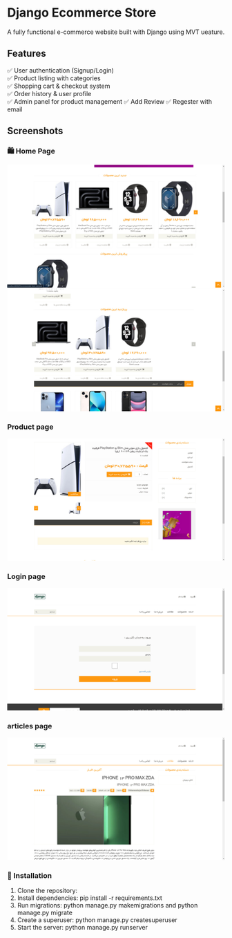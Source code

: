 # Django Ecommerce Store  
A fully functional e-commerce website built with Django using MVT ueature.  

## Features  
✅ User authentication (Signup/Login)  
✅ Product listing with categories  
✅ Shopping cart & checkout system  
✅ Order history & user profile  
✅ Admin panel for product management
✅ Add Review
✅ Regester with email 

## Screenshots  
### 🛍️ Home Page  
![Home Page](screenshots/home-1.jpg) 
![Home Page](screenshots/home-2.jpg)  

### Product page
![Product Page](screenshots/productpage.jpg)  

### Login page
![Login Page](screenshots/login.jpg)  

### articles page
![Product Page](screenshots/articles.jpg)  

### 🔹 Installation  
1. Clone the repository:  
2. Install dependencies:  pip install -r requirements.txt
3. Run migrations:  python manage.py makemigrations and python manage.py migrate
4. Create a superuser:  python manage.py createsuperuser
5. Start the server:  python manage.py runserver

